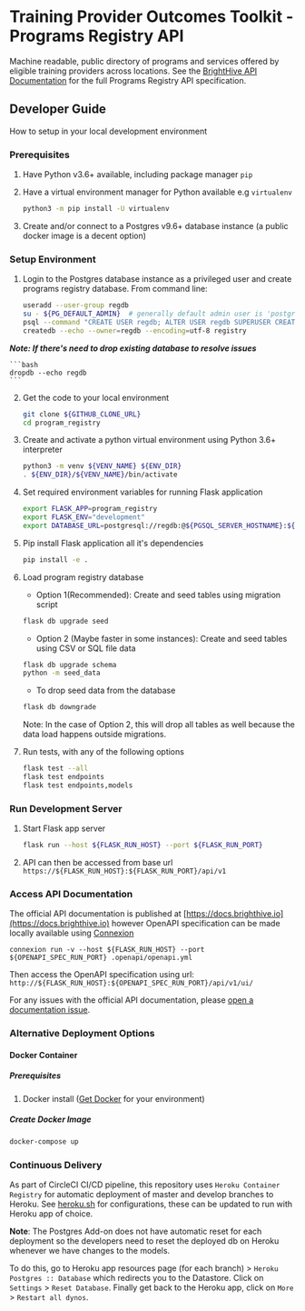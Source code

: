 # Training Provider Outcomes Toolkit - Programs Registry API
Machine readable, public directory of programs and services offered by eligible training providers across locations. See the [BrightHive API Documentation](https://docs.brighthive.io) for the full Programs Registry API specification.


## Developer Guide

How to setup in your local development environment

### Prerequisites

1. Have Python v3.6+ available, including package manager `pip` 
2. Have a virtual environment manager for Python available e.g `virtualenv`
	
	```bash
	python3 -m pip install -U virtualenv	
	```

3. Create and/or connect to a Postgres v9.6+ database instance (a public docker image is a decent option)

### Setup Environment

1. Login to the Postgres database instance as a privileged user and create programs registry database. From command line:

	```bash
	useradd --user-group regdb 
	su - ${PG_DEFAULT_ADMIN}  # generally default admin user is 'postgres'
	psql --command "CREATE USER regdb; ALTER USER regdb SUPERUSER CREATEDB;" 
	createdb --echo --owner=regdb --encoding=utf-8 registry
	```

**_Note: If there's need to drop existing database to resolve issues_**

	```bash
	dropdb --echo regdb
	```

2. Get the code to your local environment

	```bash
	git clone ${GITHUB_CLONE_URL}
	cd program_registry
	```

3. Create and activate a python virtual environment using Python 3.6+ interpreter

	```bash
	python3 -m venv ${VENV_NAME} ${ENV_DIR}
	. ${ENV_DIR}/${VENV_NAME}/bin/activate
	```

4. Set required environment variables for running Flask application

	```bash
	export FLASK_APP=program_registry
	export FLASK_ENV="development"
	export DATABASE_URL=postgresql://regdb:@${PGSQL_SERVER_HOSTNAME}:${PGSQL_PORT}/registry
	```

5. Pip install Flask application all it's dependencies

	```bash 
	pip install -e .
	```
	
6. Load program registry database

	* Option 1(Recommended): Create and seed tables using migration script
	
	```bash
	flask db upgrade seed
	```

	* Option 2 (Maybe faster in some instances): Create and seed tables using CSV or SQL file data

	```bash
	flask db upgrade schema
	python -m seed_data 
	```
	
	* To drop seed data from the database
	
	```bash
	flask db downgrade
	```
	
	Note: In the case of Option 2, this will drop all tables as well because the data load happens outside migrations.

7. Run tests, with any of the following options
	
	```bash
	flask test --all
	flask test endpoints
	flask test endpoints,models
	```
	
### Run Development Server

1. Start Flask app server

	```bash
	flask run --host ${FLASK_RUN_HOST} --port ${FLASK_RUN_PORT}
	```

2. API can then be accessed from base url `https://${FLASK_RUN_HOST}:${FLASK_RUN_PORT}/api/v1`


### Access API Documentation

The official API documentation is published at [https://docs.brighthive.io](https://docs.brighthive.io) however OpenAPI specification can be made locally available using [Connexion](https://github.com/zalando/connexion#why-connexion) 

```
connexion run -v --host ${FLASK_RUN_HOST} --port ${OPENAPI_SPEC_RUN_PORT} .openapi/openapi.yml
```

Then access the OpenAPI specification using url: `http://${FLASK_RUN_HOST}:${OPENAPI_SPEC_RUN_PORT}/api/v1/ui/`

For any issues with the official API documentation, please [open a documentation issue](https://github.com/brighthive/program-registry/issues).

### Alternative Deployment Options

#### Docker Container

##### Prerequisites

1. Docker install ([Get Docker](https://www.docker.com/get-docker) for your environment) 

##### Create Docker Image

```bash
docker-compose up
```

### Continuous Delivery

As part of CircleCI CI/CD pipeline, this repository uses `Heroku Container Registry` for automatic deployment of master and develop branches to Heroku. See [heroku.sh](https://github.com/brighthive/program-registry/blob/master/heroku.sh) for configurations, these can be updated to run with Heroku app of choice.

**Note**:
The Postgres Add-on does not have automatic reset for each deployment so the developers need to reset the deployed db on Heroku whenever we have changes to the models.

To do this, go to Heroku app resources page (for each branch) > `Heroku Postgres :: Database` which redirects you to the Datastore. Click on `Settings` > `Reset Database`. Finally get back to the Heroku app, click on `More` > `Restart all dynos`.
